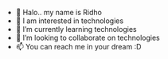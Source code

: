 - 👋 Halo.. my name is Ridho
- 👀 I am interested in technologies
- 🌱 I’m currently learning technologies
- 💞️ I’m looking to collaborate on technologies
- 📫 You can reach me in your dream :D

<!---
ridhoaulia950/ridhoaulia950 is a ✨ special ✨ repository because its `README.md` (this file) appears on your GitHub profile.
You can click the Preview link to take a look at your changes.
---> 
